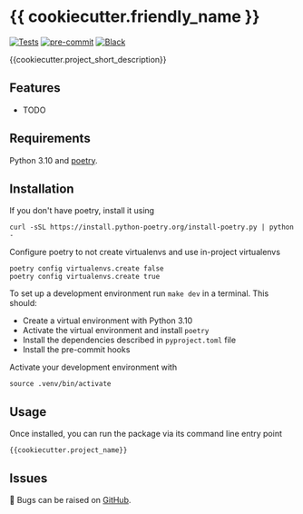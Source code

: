 # {{ cookiecutter.friendly_name }}


[![Tests](https://github.com/{{cookiecutter.github_user}}/{{cookiecutter.project_name}}/workflows/Tests/badge.svg)][tests]
[![pre-commit](https://img.shields.io/badge/pre--commit-enabled-brightgreen?logo=pre-commit&logoColor=white)][pre-commit]
[![Black](https://img.shields.io/badge/code%20style-black-000000.svg)][black]

[tests]: https://github.com/{{cookiecutter.github_user}}/{{cookiecutter.project_name}}/actions?workflow=Tests
[pre-commit]: https://github.com/pre-commit/pre-commit
[black]: https://github.com/psf/black

{{cookiecutter.project_short_description}}

## Features

- TODO

## Requirements
Python 3.10 and [poetry](https://python-poetry.org). 

## Installation
If you don't have poetry, install it using
```console
curl -sSL https://install.python-poetry.org/install-poetry.py | python -
```
Configure poetry to not create virtualenvs and use in-project virtualenvs
```console
poetry config virtualenvs.create false
poetry config virtualenvs.create true
```

To set up a development environment run `make dev` in a terminal. This should:
- Create a virtual environment with Python 3.10
- Activate the virtual environment and install `poetry`
- Install the dependencies described in `pyproject.toml` file
- Install the pre-commit hooks

Activate your development environment with
```console
source .venv/bin/activate
```

## Usage
Once installed, you can run the package via its command line entry point
```console
{{cookiecutter.project_name}}
```

## Issues

:bug: Bugs can be raised on [GitHub](https://github.com/{{cookiecutter.github_user}}/{{cookiecutter.project_name}}/issues).
